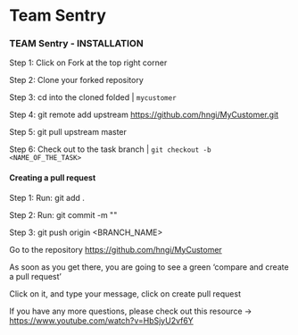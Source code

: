# Team Sentry


### TEAM Sentry - INSTALLATION

Step 1: Click on Fork at the top right corner

Step 2: Clone your forked repository

Step 3: cd into the cloned folded | <code>mycustomer</code>

Step 4: git remote add upstream https://github.com/hngi/MyCustomer.git

Step 5: git pull upstream master

Step 6: Check out to the task branch | <code>git checkout -b <NAME_OF_THE_TASK></code>


#### Creating a pull request

Step 1: Run: git add .

Step 2: Run: git commit -m "<COMMIT MESSAGE>"

Step 3: git push origin <BRANCH_NAME>

Go to the repository https://github.com/hngi/MyCustomer

As soon as you get there, you are going to see a green ‘compare and create a pull request’

Click on it, and type your message, click on create pull request

If you have any more questions, please check out this resource -> https://www.youtube.com/watch?v=HbSjyU2vf6Y



